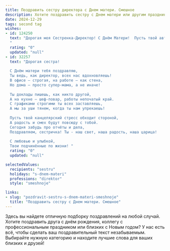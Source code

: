 ```yaml
---
title: Поздравить сестру директора с Днем матери. Смешное
description: Хотите поздравить сестру с Днем матери или другим праздником? Наш ИИ создаст незабываемое поздравление, а вы обязательно выделитесь среди других.  
date: 2024-12-29
tags: second tag
wishes:
- id: 124250
  text: "Дорогая моя Сестренка-Директор! С Днём Матери!  Пусть твой авторитет дома будет таким же неоспоримым, как в офисе, а подчиненные (дети, муж) —  внимательными и исполнительными (хотя бы иногда!). Желаю тебе океан терпения,  вулкан любви и горы подарков (от детей, разумеется!).  С праздником!
  "
  rating: "0"
  updated: "null"
- id: 32257
  text: "Дорогая сестра!
  
  С Днём матери тебя поздравляю,
  Ты ведь, как директор, всех нас вдохновляешь!
  В офисе – строгая, на работе – как стена,
  Но дома – просто супер-мама, а не иначе!
  
  Ты доклады пишешь, как никто другой,
  А на кухне – шеф-повар, работы непочатый край.
  С графиками строгими ты всех заставляешь,
  А мы за уши тянем, когда ты нам упрекаешь!
  
  Пусть твой канцелярский стресс обходит стороной,
  А радость и смех будут повсюду с тобой.
  Сегодня забудь про отчёты и дела,
  Поздравляем, сестричка! Ты - наш свет, наша радость, наша царица!
  
  С любовью и улыбкой,
  Твои подчинённые по жизни! "
  rating: "0"
  updated: "null"

selectedValues:
  recipients: "sestru"
  holidays: "s-dnem-materi"
  professions: "direktor"
  style: "smeshnoje"

links:
- slug: "pozdravit-sestru-s-dnem-materi-smeshnoje"
  title: "Поздравить сестру с Днем матери. Смешное"
---
```


Здесь вы найдете отличную подборку поздравлений на любой случай.
Хотите поздравить друга с днём рождения, коллегу с профессиональным праздником или близких с Новым годом? У нас есть всё, чтобы сделать ваш поздравительный текст незабываемым. Выбирайте нужную категорию и находите лучшие слова для ваших близких и друзей!
